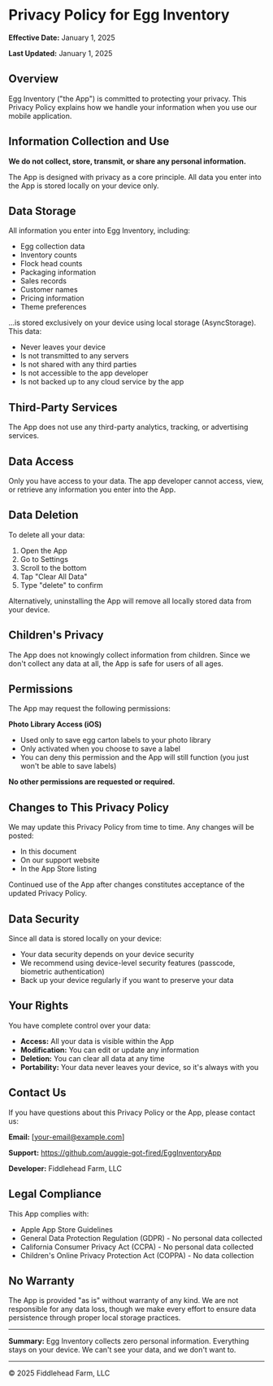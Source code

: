 # Privacy Policy for Egg Inventory

**Effective Date:** January 1, 2025

**Last Updated:** January 1, 2025

## Overview

Egg Inventory ("the App") is committed to protecting your privacy. This Privacy Policy explains how we handle your information when you use our mobile application.

## Information Collection and Use

**We do not collect, store, transmit, or share any personal information.**

The App is designed with privacy as a core principle. All data you enter into the App is stored locally on your device only.

## Data Storage

All information you enter into Egg Inventory, including:
- Egg collection data
- Inventory counts
- Flock head counts
- Packaging information
- Sales records
- Customer names
- Pricing information
- Theme preferences

...is stored exclusively on your device using local storage (AsyncStorage). This data:
- Never leaves your device
- Is not transmitted to any servers
- Is not shared with any third parties
- Is not accessible to the app developer
- Is not backed up to any cloud service by the app

## Third-Party Services

The App does not use any third-party analytics, tracking, or advertising services.

## Data Access

Only you have access to your data. The app developer cannot access, view, or retrieve any information you enter into the App.

## Data Deletion

To delete all your data:
1. Open the App
2. Go to Settings
3. Scroll to the bottom
4. Tap "Clear All Data"
5. Type "delete" to confirm

Alternatively, uninstalling the App will remove all locally stored data from your device.

## Children's Privacy

The App does not knowingly collect information from children. Since we don't collect any data at all, the App is safe for users of all ages.

## Permissions

The App may request the following permissions:

**Photo Library Access (iOS)**
- Used only to save egg carton labels to your photo library
- Only activated when you choose to save a label
- You can deny this permission and the App will still function (you just won't be able to save labels)

**No other permissions are requested or required.**

## Changes to This Privacy Policy

We may update this Privacy Policy from time to time. Any changes will be posted:
- In this document
- On our support website
- In the App Store listing

Continued use of the App after changes constitutes acceptance of the updated Privacy Policy.

## Data Security

Since all data is stored locally on your device:
- Your data security depends on your device security
- We recommend using device-level security features (passcode, biometric authentication)
- Back up your device regularly if you want to preserve your data

## Your Rights

You have complete control over your data:
- **Access:** All your data is visible within the App
- **Modification:** You can edit or update any information
- **Deletion:** You can clear all data at any time
- **Portability:** Your data never leaves your device, so it's always with you

## Contact Us

If you have questions about this Privacy Policy or the App, please contact us:

**Email:** [your-email@example.com]

**Support:** https://github.com/auggie-got-fired/EggInventoryApp

**Developer:** Fiddlehead Farm, LLC

## Legal Compliance

This App complies with:
- Apple App Store Guidelines
- General Data Protection Regulation (GDPR) - No personal data collected
- California Consumer Privacy Act (CCPA) - No personal data collected
- Children's Online Privacy Protection Act (COPPA) - No data collection

## No Warranty

The App is provided "as is" without warranty of any kind. We are not responsible for any data loss, though we make every effort to ensure data persistence through proper local storage practices.

---

**Summary:** Egg Inventory collects zero personal information. Everything stays on your device. We can't see your data, and we don't want to.

---

© 2025 Fiddlehead Farm, LLC
